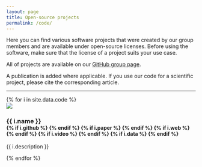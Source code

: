 ```yaml
---
layout: page
title: Open-source projects
permalink: /code/
---
```


Here you can find various software projects that were created by our group members and are available under open-source licenses. Before using the software, make sure that the license of a project suits your use case.

All of projects are available on our [GitHub group page](https://github.com/tudelft3d).

A publication is added where applicable. If you use our code for a scientific project, please cite the corresponding article.

- - -

<div class="row">
{% for i in site.data.code %}
  <div class="col-sm-4 col-md-3">
    <div class="thumbnail">
      <img src="{{ "/img/code/" | append: i.image | prepend: site.baseurl }}"/>
      <div class="caption">
        <h3>{{ i.name }}
        <br />
        <small>
        {% if i.github %}
          <a href="{{ i.github }}"><i class="fa fa-github"></i></a> 
        {% endif %}
        {% if i.paper %}
          <a href="{{ i.paper }}"><i class="fa fa-file-pdf-o fa-fw"></i></a>
        {% endif %}
        {% if i.web %}
          <a href="{{ i.web }}"><i class="fa fa-external-link"></i></a>
        {% endif %}
        {% if i.video %}
          <a href="{{ i.video }}"><i class="fa fa-video-camera"></i> </a>
        {% endif %}
        {% if i.data %}
          <a href="{{ i.data }}"><i class="fa fa-database"></i> </a>
        {% endif %}
        </small>
        </h3>
        <p>{{ i.description }}</p>
      </div>
    </div>
  </div>
{% endfor %}
</div>

